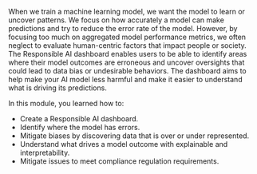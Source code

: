 When we train a machine learning model, we want the model to learn or uncover patterns. We focus on how accurately a model can make predictions and try to reduce the error rate of the model. However, by focusing too much on aggregated model performance metrics, we often neglect to evaluate human-centric factors that impact people or society. The Responsible AI dashboard enables users to be able to identify areas where their model outcomes are erroneous and uncover oversights that could lead to data bias or undesirable behaviors. The dashboard aims to help make your AI model less harmful and make it easier to understand what is driving its predictions.

In this module, you learned how to:

- Create a Responsible AI dashboard.
- Identify where the model has errors.
- Mitigate biases by discovering data that is over or under represented.
- Understand what drives a model outcome with explainable and interpretability.
- Mitigate issues to meet compliance regulation requirements.
